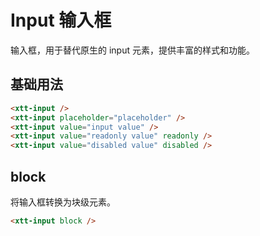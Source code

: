 <script setup>
import { onMounted, onUnmounted } from 'vue'
import "./css/com.css"
import GUI from "lil-gui";

let gui;

onMounted(async () => {
	await Promise.all([
		import("../../dist/xtt-input.js"),
	])

	const operate = document.getElementById("operate");

	gui = new GUI({
		container: document.querySelector(".operate-wrapper")
	});

	const obj = {
		value: "",
		placeholder: "placeholder",
		maxWidth: -1,
		block: false,
		readOnly: false,
		disabled: false
	};

	const valueController = gui.add(obj, "value").onChange((value) => {
		operate.value = value;
	});
	gui.add(obj, "placeholder").onChange((value) => {
		operate.placeholder = value;
	});

	gui.add(obj, "block").onChange((value) => {
		operate.block = value;
	});
	gui.add(obj, "maxWidth", -1).onChange((value) => {
		if (value === -1) {
			operate.style.maxWidth = "";
			return;
		}
		operate.style.maxWidth = value + "px";
	});
	gui.add(obj, "readOnly").onChange((value) => {
		operate.readOnly = value;
	});
	gui.add(obj, "disabled").onChange((value) => {
		operate.disabled = value;
	});
	
	operate.addEventListener("input", (e) => {
		valueController.setValue(e.target.value);
	});

});

onUnmounted(() => {
	gui.destroy();
});
</script>

# Input 输入框

输入框，用于替代原生的 input 元素，提供丰富的样式和功能。

<section class="operate-wrapper">
	<div class="operate-content">
		<xtt-input id="operate" placeholder="placeholder" />
	</div>
</section>

## 基础用法

<section class="wrap">
	<xtt-input />
	<xtt-input placeholder="placeholder" />
	<xtt-input value="input value" />
	<xtt-input value="readonly value" readonly />
	<xtt-input value="disabled value" disabled />
</section>

```html
<xtt-input />
<xtt-input placeholder="placeholder" />
<xtt-input value="input value" />
<xtt-input value="readonly value" readonly />
<xtt-input value="disabled value" disabled />
```

## block

将输入框转换为块级元素。

<section class="wrap">
	<xtt-input block />
</section>

```html
<xtt-input block />
```
